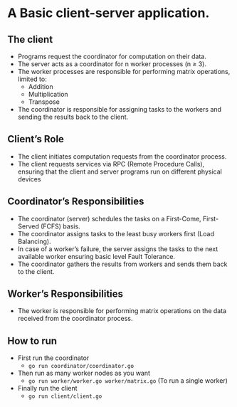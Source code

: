# A Basic client-server application.

## The client

- Programs request the coordinator for computation on their data.
- The server acts as a coordinator for n worker processes (n ≥ 3).
- The worker processes are responsible for performing matrix operations, limited to:
  - Addition
  - Multiplication
  - Transpose
- The coordinator is responsible for assigning tasks to the workers and sending the results back to the client.

## Client’s Role

- The client initiates computation requests from the coordinator process.
- The client requests services via RPC (Remote Procedure Calls), ensuring that the client and server programs run on different physical devices

## Coordinator’s Responsibilities

- The coordinator (server) schedules the tasks on a First-Come, First-Served (FCFS) basis.
- The coordinator assigns tasks to the least busy workers first (Load Balancing).
- In case of a worker’s failure, the server assigns the tasks to the next available worker ensuring basic level Fault Tolerance.
- The coordinator gathers the results from workers and sends them back to the client.

## Worker’s Responsibilities

- The worker is responsible for performing matrix operations on the data received from the coordinator process.

## How to run

- First run the coordinator
  - `go run coordinator/coordinator.go`
- Then run as many worker nodes as you want
  - `go run worker/worker.go worker/matrix.go` (To run a single worker)
- Finally run the client
  - `go run client/client.go`

